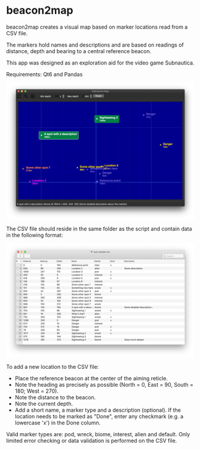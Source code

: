# beacon2map

beacon2map creates a visual map based on marker locations read from a CSV file.

The markers hold names and descriptions and are based on readings of distance, depth and bearing to a central reference beacon.

This app was designed as an exploration aid for the video game Subnautica.

Requirements: Qt6 and Pandas

![beacon2map](https://github.com/Merkwurdichliebe/beacon2map/blob/master/img/beacon2map-screen.jpg?raw=true)

The CSV file should reside in the same folder as the script and contain data in the following format:

![beacon2map](https://github.com/Merkwurdichliebe/beacon2map/blob/master/img/csv-screen.jpg?raw=true)

To add a new location to the CSV file:

- Place the reference beacon at the center of the aiming reticle.
- Note the heading as precisely as possible (North = 0, East = 90, South = 180; West = 270).
- Note the distance to the beacon.
- Note the current depth.
- Add a short name, a marker type and a description (optional). If the location needs to be marked as "Done", enter any checkmark (e.g. a lowercase 'x') in the Done column.

Valid marker types are: pod, wreck, biome, interest, alien and default. Only limited error checking or data validation is performed on the CSV file.